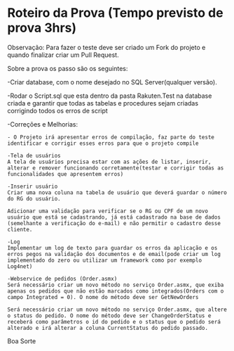 Roteiro da Prova (Tempo previsto de prova 3hrs)
=======================

Observação: Para fazer o teste deve ser criado um Fork do projeto e quando finalizar criar um Pull Request.

Sobre a prova os passo são os seguintes:

-Criar database, com o nome desejado no SQL Server(qualquer versão).

-Rodar o Script.sql que esta dentro da pasta Rakuten.Test na database criada e garantir que todas as tabelas e procedures sejam criadas corrigindo todos os erros de script

-Correções e Melhorias:

	- O Projeto irá apresentar erros de compilação, faz parte do teste identificar e corrigir esses erros para que o projeto compile

	-Tela de usuários
	A tela de usuários precisa estar com as ações de listar, inserir, alterar e remover funcionando corretamente(testar e corrigir todas as funcionalidades que apresentem erros)

	-Inserir usuário
	Criar uma nova coluna na tabela de usuário que deverá guardar o número do RG do usuário.

	Adicionar uma validação para verificar se o RG ou CPF de um novo usuário que está se cadastrando, já está cadastrado na base de dados (semelhante a verificação do e-mail) e não permitir o cadastro desse cliente.

	-Log
	Implementar um log de texto para guardar os erros da aplicação e os erros pegos na validação dos documentos e de email(pode criar um log implementado do zero ou utilizar um framework como por exemplo Log4net)

	-Webservice de pedidos (Order.asmx)
	Será necessário criar um novo método no serviço Order.asmx, que exiba apenas os pedidos que não estão marcados como integrados(Orders com o campo Integrated = 0). O nome do método deve ser GetNewOrders

	Será necessário criar um novo método no serviço Order.asmx, que altere o status do pedido. O nome do método deve ser ChangeOrderStatus e receberá como parâmetros o id do pedido e o status que o pedido será alterado e irá alterar a coluna CurrentStatus do pedido passado.
  
  Boa Sorte
